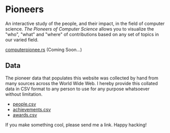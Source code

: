 # Pioneers

An interactive study of the people, and their impact, in the field of computer science. *The Pioneers of Computer Science* allows you to visualize the "who", "what" and "where" of contributions based on any set of topics in our varied field.

[computerpionee.rs](https://computerpionee.rs/) (Coming Soon...)

## Data

The pioneer data that populates this website was collected by hand from many sources across the World Wide Web. I hereby provide this collated data in CSV format to any person to use for any purpose whatsoever without limitation.

* [people.csv](/data/csv/people.csv)
* [achievements.csv](/data/csv/achievements.csv)
* [awards.csv](/data/csv/awards.csv)

If you make something cool, please send me a link. Happy hacking!

